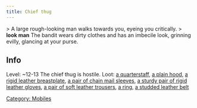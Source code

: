 ```yaml
---
title: Chief thug
---
```


\> A large rough-looking man walks towards you, eyeing you critically.
\> **look man**
The bandit wears dirty clothes and has an imbecile look, grinning
evilly,
glancing at your purse.

## Info

Level: ~12-13
The chief thug is hostile.
Loot: [a quarterstaff](a_quarterstaff "wikilink"), [a plain
hood](a_plain_hood "wikilink"), [a rigid leather
breastplate](a_rigid_leather_breastplate "wikilink"), [a pair of chain
mail sleeves](a_pair_of_chain_mail_sleeves "wikilink"), [a sturdy pair
of rigid leather
gloves](a_sturdy_pair_of_rigid_leather_gloves "wikilink"), [a pair of
soft leather trousers](a_pair_of_soft_leather_trousers "wikilink"), [a
ring](a_ring "wikilink"), [a studded leather
belt](a_studded_leather_belt "wikilink")

[Category: Mobiles](Category:_Mobiles "wikilink")